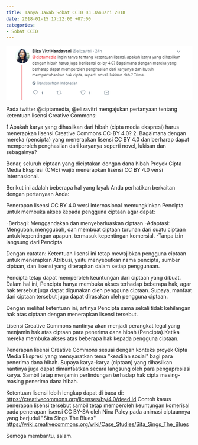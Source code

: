 ```yaml
---
title: Tanya Jawab Sobat CCID 03 Januari 2018
date: 2018-01-15 17:22:00 +07:00
categories:
- Sobat CCID
---
```


![Soba CCID 1.png](/uploads/Soba%20CCID%201.png)

Pada twitter @ciptamedia, @elizavitri  mengajukan 
pertanyaan tentang ketentuan lisensi Creative Commons:

1 Apakah karya yang dihasilkan dari hibah (cipta media ekspresi) harus menerapkan lisensi Creative Commons CC-BY 4.0?
2. Bagaimana dengan mereka (pencipta) yang menerapkan 
lisensi CC BY 4.0 dan berharap dapat memperoleh penghasilan dari karyanya seperti novel, lukisan dan sebagainya?

Benar, seluruh ciptaan yang diciptakan dengan dana hibah Proyek Cipta Media Ekspresi (CME) wajib menerapkan lisensi CC BY 4.0 versi Internasional.

Berikut ini adalah beberapa hal yang layak Anda perhatikan berkaitan dengan pertanyaan Anda:

Penerapan lisensi CC BY 4.0 versi internasional memungkinkan Pencipta untuk membuka akses kepada pengguna ciptaan agar dapat:

-Berbagi: Menggandakan dan menyebarluaskan ciptaan
-Adaptasi: Mengubah, menggubah, dan membuat ciptaan turunan dari suatu ciptaan untuk kepentingan apapun, termasuk kepentingan komersial.
-Tanpa izin langsung dari Pencipta

Dengan catatan:
Ketentuan lisensi ini tetap mewajibkan pengguna ciptaan untuk menerapkan Atribusi, yaitu menyebutkan nama pencipta, sumber ciptaan, dan lisensi yang diterapkan dalam setiap penggunaan.

Pencipta tetap dapat memperoleh keuntungan dari ciptaan yang dibuat. Dalam hal ini, Pencipta hanya membuka akses terhadap beberapa hak, agar hak tersebut juga dapat digunakan oleh pengguna ciptaan. Supaya, manfaat dari ciptaan tersebut juga dapat dirasakan oleh pengguna ciptaan.

Dengan melihat ketentuan ini, artinya Pencipta sama sekali tidak kehilangan hak atas ciptaan dengan menerapkan lisensi tersebut.

Lisensi Creative Commons nantinya akan menjadi perangkat legal yang menjamin hak atas ciptaan para penerima dana hibah (Pencipta).Ketika mereka membuka akses atas beberapa hak kepada pengguna ciptaan.

Penerapan lisensi Creative Commons sesuai dengan konteks proyek Cipta Media Ekspresi yang mensyaratkan tema "keadilan sosial" bagi para penerima dana hibah. Supaya karya-karya (ciptaan) yang dihasilkan nantinya juga dapat dimanfaatkan secara langsung oleh para pengapresiasi karya. Sambil tetap menjamin perlindungan terhadap hak cipta masing-masing penerima dana hibah.

Ketentuan lisensi lebih lengkap dapat di baca di: https://creativecommons.org/licenses/by/4.0/deed.id
Contoh kasus penerapan lisensi tersebut sambil tetap memperoleh keuntungan komerisal pada penerapan lisensi CC BY-SA oleh Nina Paley pada animasi ciptaannya yang berjudul "Sita Sings The Blues" https://wiki.creativecommons.org/wiki/Case_Studies/Sita_Sings_The_Blues

Semoga membantu, 
salam.

